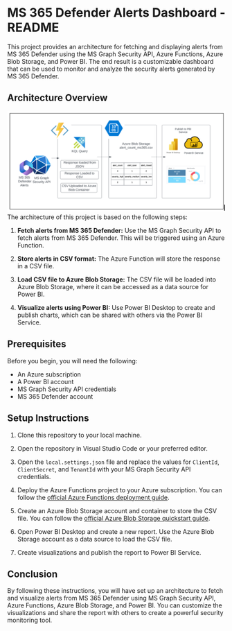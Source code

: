 
# MS 365 Defender Alerts Dashboard - README

This project provides an architecture for fetching and displaying alerts from MS 365 Defender using the MS Graph Security API, Azure Functions, Azure Blob Storage, and Power BI. The end result is a customizable dashboard that can be used to monitor and analyze the security alerts generated by MS 365 Defender.

## Architecture Overview
![architecture](architecture.PNG)
The architecture of this project is based on the following steps:

1.  **Fetch alerts from MS 365 Defender:** Use the MS Graph Security API to fetch alerts from MS 365 Defender. This will be triggered using an Azure Function.
    
2.  **Store alerts in CSV format:** The Azure Function will store the response in a CSV file.
    
3.  **Load CSV file to Azure Blob Storage:** The CSV file will be loaded into Azure Blob Storage, where it can be accessed as a data source for Power BI.
    
4.  **Visualize alerts using Power BI:** Use Power BI Desktop to create and publish charts, which can be shared with others via the Power BI Service.
    

## Prerequisites

Before you begin, you will need the following:

-   An Azure subscription
-   A Power BI account
-   MS Graph Security API credentials
-   MS 365 Defender account

## Setup Instructions

1.  Clone this repository to your local machine.
    
2.  Open the repository in Visual Studio Code or your preferred editor.
    
3.  Open the `local.settings.json` file and replace the values for `ClientId`, `ClientSecret`, and `TenantId` with your MS Graph Security API credentials.
    
4.  Deploy the Azure Functions project to your Azure subscription. You can follow the [official Azure Functions deployment guide](https://docs.microsoft.com/en-us/azure/azure-functions/functions-create-first-function-vs-code?pivots=programming-language-csharp).
    
5.  Create an Azure Blob Storage account and container to store the CSV file. You can follow the [official Azure Blob Storage quickstart guide](https://docs.microsoft.com/en-us/azure/storage/blobs/storage-quickstart-blobs-portal).
    
6.  Open Power BI Desktop and create a new report. Use the Azure Blob Storage account as a data source to load the CSV file.
    
7.  Create visualizations and publish the report to Power BI Service.
    

## Conclusion

By following these instructions, you will have set up an architecture to fetch and visualize alerts from MS 365 Defender using MS Graph Security API, Azure Functions, Azure Blob Storage, and Power BI. You can customize the visualizations and share the report with others to create a powerful security monitoring tool.